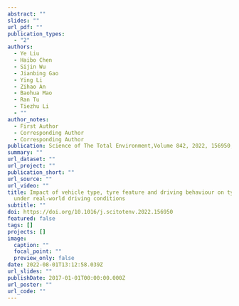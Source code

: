 ```yaml
---
abstract: ""
slides: ""
url_pdf: ""
publication_types:
  - "2"
authors:
  - Ye Liu
  - Haibo Chen
  - Sijin Wu
  - Jianbing Gao
  - Ying Li
  - Zihao An
  - Baohua Mao
  - Ran Tu
  - Tiezhu Li
  - ""
author_notes:
  - First Author
  - Corresponding Author
  - Corresponding Author
publication: Science of The Total Environment,Volume 842, 2022, 156950, ISSN 0048-9697,
summary: ""
url_dataset: ""
url_project: ""
publication_short: ""
url_source: ""
url_video: ""
title: Impact of vehicle type, tyre feature and driving behaviour on tyre wear
  under real-world driving conditions
subtitle: ""
doi: https://doi.org/10.1016/j.scitotenv.2022.156950
featured: false
tags: []
projects: []
image:
  caption: ""
  focal_point: ""
  preview_only: false
date: 2022-08-01T13:12:58.039Z
url_slides: ""
publishDate: 2017-01-01T00:00:00.000Z
url_poster: ""
url_code: ""
---
```

